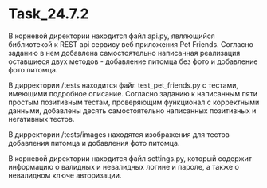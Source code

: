 # Task_24.7.2

В корневой директории находится файл api.py, являющийся библиотекой к REST api сервису веб приложения Pet Friends. Согласно заданию в нем добавлена самостоятельно написанная реализация оставшиеся двух методов - добавление питомца без фото и добавление фото питомца.

В дирректории /tests находится файл test_pet_friends.py с тестами, имеющими подробное описание. Согласно заданию к написанным пяти простым позитивным тестам, проверяющим функционал с корректными данными, добавлены десять самостоятельно написанных позитивных и негативных тестов.

В дирректории /tests/images находятся изображения для тестов добавления питомца и добавления фото питомца.

В корневой директории находится файл settings.py, который содержит информацию о валидных и невалидных логине и пароле, а также о невалидном ключе авторизации.
